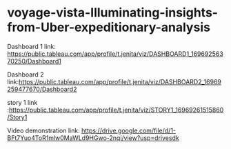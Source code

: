 # voyage-vista-Illuminating-insights-from-Uber-expeditionary-analysis


Dashboard 1 link: https://public.tableau.com/app/profile/t.jenita/viz/DASHBOARD1_16969256370250/Dashboard1

Dashboard 2 link:https://public.tableau.com/app/profile/t.jenita/viz/DASHBOARD2_16969259477670/Dashboard2

story 1 link :https://public.tableau.com/app/profile/t.jenita/viz/STORY1_16969261515860/Story1

Video demonstration link: https://drive.google.com/file/d/1-BFt7Yuo4ToR1mlw0MaWLd9HGwo-2nqi/view?usp=drivesdk
